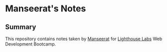 # Manseerat's Notes

## Summary

This repository contains notes taken by [Manseerat](https://github.com/SeeratSidhu) for [Lighthouse Labs](https://www.lighthouselabs.ca/) Web Development Bootcamp.
